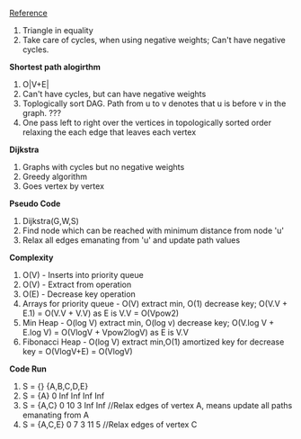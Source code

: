 [Reference](https://www.youtube.com/watch?v=2E7MmKv0Y24&list=PLUl4u3cNGP61Oq3tWYp6V_F-5jb5L2iHb&index=16)

1. Triangle in equality
2. Take care of cycles, when using negative weights; Can't have negative cycles.

**Shortest path alogirthm**
1. O|V+E|
1. Can't have cycles, but can have negative weights
1. Toplogically sort DAG. Path from u to v denotes that u is before v in the graph. ???
2. One pass left to right over the vertices in topologically sorted order relaxing the each edge that leaves each vertex

**Dijkstra**
1. Graphs with cycles but no negative weights
2. Greedy algorithm
3. Goes vertex by vertex

**Pseudo Code**
1. Dijkstra(G,W,S)
2. Find node which can be reached with minimum distance from node 'u'
3. Relax all edges emanating from 'u' and update path values

**Complexity**
1. O(V) - Inserts into priority queue
2. O(V) - Extract from operation
3. O(E) - Decrease key operation
4. Arrays for priority queue - O(V) extract min, O(1) decrease key; O(V.V + E.1) = O(V.V + V.V) as E is V.V = O(Vpow2)
5. Min Heap - O(log V) extract min, O(log v) decrease key; O(V.log V + E.log V) = O(VlogV + Vpow2logV) as E is V.V
6. Fibonacci Heap - O(log V) extract min,O(1) amortized key for decrease key = O(VlogV+E) = O(VlogV)


**Code Run**
1. S = {} {A,B,C,D,E}
2. S = {A} 0 Inf Inf Inf Inf
3. S = {A,C} 0 10 3 Inf Inf //Relax edges of vertex A, means update all paths emanating from A
4. S = {A,C,E} 0 7 3 11 5 //Relax edges of vertex C

